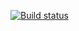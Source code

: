 [![Build status](https://ci.appveyor.com/api/projects/status/5rvec4ruuyweb74c?svg=true)](https://ci.appveyor.com/project/Olegzkv/allurereport)
